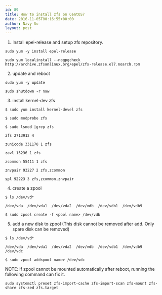 ```yaml
---
id: 89
title: How to install zfs on CentOS7
date: 2016-11-05T00:16:55+00:00
author: Navy Su
layout: post
---
```

1. Install epel-release and setup zfs repository.

~~~shell
sudo yum -y install epel-release

sudo yum localinstall --nogpgcheck http://archive.zfsonlinux.org/epel/zfs-release.el7.noarch.rpm

~~~

2. update and reboot

~~~shell
sudo yum -y update

sudo shutdown -r now

~~~

3. install kernel-dev zfs
  

~~~shell
$ sudo yum install kernel-devel zfs

$ sudo modprobe zfs

$ sudo lsmod |grep zfs

zfs 2713912 4

zunicode 331170 1 zfs

zavl 15236 1 zfs

zcommon 55411 1 zfs

znvpair 93227 2 zfs,zcommon

spl 92223 3 zfs,zcommon,znvpair

~~~

4. create a zpool

~~~shell
$ ls /dev/vd*

/dev/vda  /dev/vda1  /dev/vda2  /dev/vdb  /dev/vdb1  /dev/vdb9

$ sudo zpool create -f <pool name> /dev/vdb

~~~

5. add a new disk to zpool (This disk cannot be removed after add. Only spare disk can be removed)

~~~shell
$ ls /dev/vd*

/dev/vda  /dev/vda1  /dev/vda2  /dev/vdb  /dev/vdb1  /dev/vdb9 /dev/vdc

$ sudo zpool add<pool name> /dev/vdc

~~~

NOTE: if zpool cannot be mounted automatically after reboot, running the following command can fix it.

~~~shell
sudo systemctl preset zfs-import-cache zfs-import-scan zfs-mount zfs-share zfs-zed zfs.target
~~~